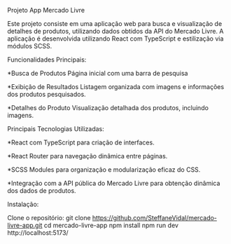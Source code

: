 Projeto App Mercado Livre

Este projeto consiste em uma aplicação web para busca e visualização de detalhes de produtos, utilizando dados obtidos da API do Mercado Livre.
A aplicação é desenvolvida utilizando React com TypeScript e estilização via módulos SCSS.


Funcionalidades Principais:

*Busca de Produtos
Página inicial com uma barra de pesquisa

*Exibição de Resultados
Listagem organizada com imagens e informações dos produtos pesquisados.

*Detalhes do Produto
Visualização detalhada dos produtos, incluindo imagens.


Principais Tecnologias Utilizadas:

*React com TypeScript para criação de interfaces.

*React Router para navegação dinâmica entre páginas.

*SCSS Modules para organização e modularização eficaz do CSS.

*Integração com a API pública do Mercado Livre para obtenção dinâmica dos dados de produtos.


Instalação:

Clone o repositório:
git clone https://github.com/SteffaneVidal/mercado-livre-app.git
cd mercado-livre-app 
npm install
npm run dev
http://localhost:5173/


